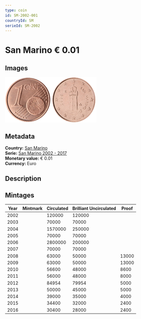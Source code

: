 ```yaml
---
type: coin
id: SM-2002-001
countryId: SM
serieId: SM-2002
---
```


# San Marino € 0.01

## Images

<img src="../../../Images/common-2002-001.webp" height="150" alt="Front image"><img src="Images/san marino-2002-001.webp" height="150" alt="Back image">

## Metadata

**Country:** [San Marino](../index.md)\
**Serie:** [San Marino 2002 - 2017](index.md)\
**Monetary value:** € 0.01\
**Currency:** Euro

## Description

## Mintages

| Year | Mintmark | Circulated | Brilliant Uncirculated | Proof |
| ---- | -------- | ---------- | ---------------------- | ----- |
| 2002 |          | 120000     | 120000                 |       |
| 2003 |          | 70000      | 70000                  |       |
| 2004 |          | 1570000    | 250000                 |       |
| 2005 |          | 70000      | 70000                  |       |
| 2006 |          | 2800000    | 200000                 |       |
| 2007 |          | 70000      | 70000                  |       |
| 2008 |          | 63000      | 50000                  | 13000 |
| 2009 |          | 63000      | 50000                  | 13000 |
| 2010 |          | 56600      | 48000                  | 8600  |
| 2011 |          | 56000      | 48000                  | 8000  |
| 2012 |          | 84954      | 79954                  | 5000  |
| 2013 |          | 50000      | 45000                  | 5000  |
| 2014 |          | 39000      | 35000                  | 4000  |
| 2015 |          | 34400      | 32000                  | 2400  |
| 2016 |          | 30400      | 28000                  | 2400  |
